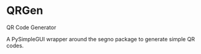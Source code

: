# QRGen
 QR Code Generator

A PySimpleGUI wrapper around the segno package to generate simple QR codes.